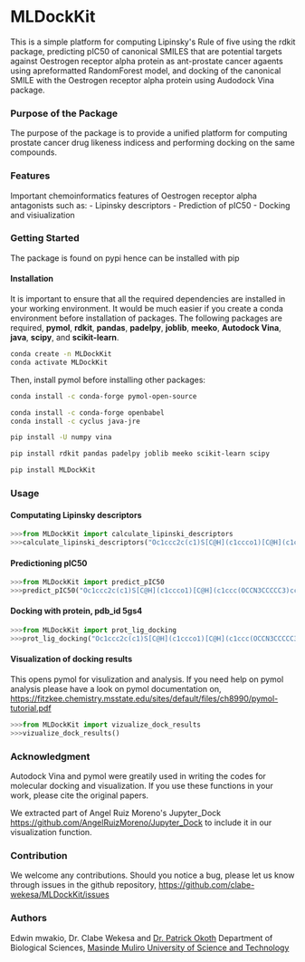 # MLDockKit
This is a simple platform for computing Lipinsky's Rule of five using the rdkit package, predicting pIC50 of canonical SMILES that are potential targets against Oestrogen receptor alpha protein as ant-prostate cancer agaents using apreformatted RandomForest model, and docking of the canonical SMILE with the Oestrogen receptor alpha protein using Audodock Vina package. 
### Purpose of the Package
The purpose of the package is to provide a unified platform for computing prostate cancer drug likeness indicess and performing docking on the same compounds. 
### Features
Important chemoinformatics features of Oestrogen receptor alpha antagonists such as:
    - Lipinsky descriptors
    - Prediction of pIC50
    - Docking and visiualization 
### Getting Started
The package is found on pypi hence can be installed with pip

#### Installation
It is important to ensure that all the required dependencies are installed in your working environment. It would be much easier if you create a conda environment before installation of packages. The following packages are required, **pymol**, **rdkit**, **pandas**, **padelpy**, **joblib**, **meeko**, **Autodock Vina**, **java**, **scipy**, and **scikit-learn**.
```bash
conda create -n MLDockKit
conda activate MLDockKit
```
Then, install pymol before installing other packages:
```bash
conda install -c conda-forge pymol-open-source

conda install -c conda-forge openbabel
conda install -c cyclus java-jre

pip install -U numpy vina

pip install rdkit pandas padelpy joblib meeko scikit-learn scipy

pip install MLDockKit
```

### Usage
#### Computating Lipinsky descriptors
```python
>>>from MLDockKit import calculate_lipinski_descriptors
>>>calculate_lipinski_descriptors("Oc1ccc2c(c1)S[C@H](c1ccco1)[C@H](c1ccc(OCCN3CCCCC3)cc1)O2")
```
#### Predictioning pIC50
```python
>>>from MLDockKit import predict_pIC50
>>>predict_pIC50("Oc1ccc2c(c1)S[C@H](c1ccco1)[C@H](c1ccc(OCCN3CCCCC3)cc1)O2")
```
#### Docking with protein, pdb_id 5gs4
```python
>>>from MLDockKit import prot_lig_docking
>>>prot_lig_docking("Oc1ccc2c(c1)S[C@H](c1ccco1)[C@H](c1ccc(OCCN3CCCCC3)cc1)O2")
```
#### Visualization of docking results
This opens pymol for visulization and analysis. If you need help on pymol analysis please have a look on pymol documentation on, [<https://fitzkee.chemistry.msstate.edu/sites/default/files/ch8990/pymol-tutorial.pdf>](guide)
```python
>>>from MLDockKit import vizualize_dock_results
>>>vizualize_dock_results()
```

### Acknowledgment
Autodock Vina and pymol were greatily used in writing the codes for molecular docking and visualization. If you use these functions in your work, please cite the original papers.

We extracted part of Angel Ruiz Moreno's Jupyter_Dock [<https://github.com/AngelRuizMoreno/Jupyter_Dock>](Jupyter_Dock) to include it in our visualization function. 

### Contribution
We welcome any contributions. Should you notice a bug, please let us know through issues in the github repository, [<https://github.com/clabe-wekesa/MLDockKit/issues>](issues)


### Authors
Edwin mwakio, Dr. Clabe Wekesa and [Dr. Patrick Okoth]([https://www.mmust.ac.ke/](https://mmust.ac.ke/staffprofiles/index.php/dr-patrick-okoth)https://mmust.ac.ke/staffprofiles/index.php/dr-patrick-okoth) 
Department of Biological Sciences, [Masinde Muliro University of Science and Technology](https://www.mmust.ac.ke/)
 
